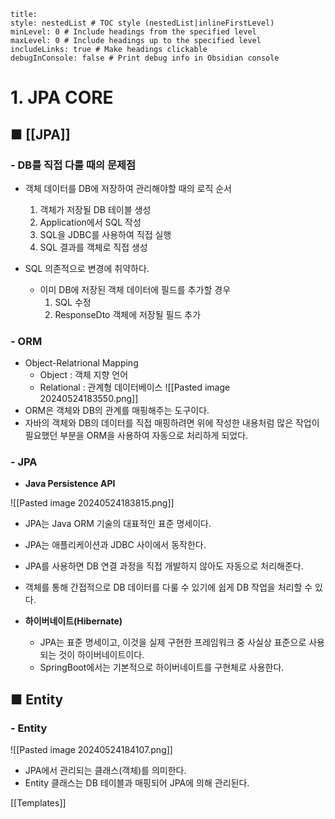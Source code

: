 ```table-of-contents
title: 
style: nestedList # TOC style (nestedList|inlineFirstLevel)
minLevel: 0 # Include headings from the specified level
maxLevel: 0 # Include headings up to the specified level
includeLinks: true # Make headings clickable
debugInConsole: false # Print debug info in Obsidian console
```

# 1. JPA CORE
## ■ [[JPA]]

### - DB를 직접 다룰 때의 문제점
- 객체 데이터를 DB에 저장하여 관리해야할 때의 로직 순서
	1. 객체가 저장될 DB 테이블 생성
	2. Application에서 SQL 작성
	3. SQL을 JDBC를 사용하여 직접 실행
	4. SQL 결과를 객체로 직접 생성

- SQL 의존적으로 변경에 취약하다.
	- 이미 DB에 저장된 객체 데이터에 필드를 추가할 경우
		1. SQL 수정
		2. ResponseDto 객체에 저장될 필드 추가

### - ORM
- Object-Relatrional Mapping
	- Object : 객체 지향 언어
	- Relational : 관계형 데이터베이스
	  ![[Pasted image 20240524183550.png]]
- ORM은 객체와 DB의 관계를 매핑해주는 도구이다.
- 자바의 객체와 DB의 데이터를 직접 매핑하려면 위에 작성한 내용처럼 많은 작업이 필요했던 부분을 ORM을 사용하여 자동으로 처리하게 되었다.

### - JPA
- **Java Persistence API**

![[Pasted image 20240524183815.png]]
- JPA는 Java ORM 기술의 대표적인 표준 명세이다.
- JPA는 애플리케이션과 JDBC 사이에서 동작한다.
- JPA를 사용하면 DB 연결 과정을 직접 개발하지 않아도 자동으로 처리해준다.
- 객체를 통해 간접적으로 DB 데이터를 다룰 수 있기에 쉽게 DB 작업을 처리할 수 있다.

- **하이버네이트(Hibernate)**
	- JPA는 표준 명세이고, 이것을 실제 구현한 프레임워크 중 사실상 표준으로 사용되는 것이 하이버네이트이다.
	- SpringBoot에서는 기본적으로 하이버네이트를 구현체로 사용한다.

## ■ Entity
### - Entity
![[Pasted image 20240524184107.png]]
- JPA에서 관리되는 클래스(객체)를 의미한다.
- Entity 클래스는 DB 테이블과 매핑되어 JPA에 의해 관리된다.

















[[Templates]]
